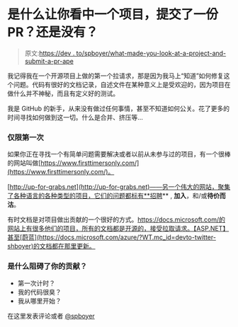 # 是什么让你看中一个项目，提交了一份 PR？还是没有？

> 原文:[https://dev . to/spboyer/what-made-you-look-at-a-project-and-submit-a-pr-ape](https://dev.to/spboyer/what-made-you-look-at-a-project-and-submit-a-pr-ape)

我记得我在一个开源项目上做的第一个拉请求，那是因为我马上“知道”如何修复这个问题。代码有很好的文档记录，自述文件在某种意义上是受欢迎的，因为项目在做什么并不神秘，而且有定义好的测试。

我是 GitHub 的新手，从来没有做过任何事情，甚至不知道如何公关。花了更多的时间寻找如何做到这一切。什么是合并、挤压等...

### 仅限第一次

如果你正在寻找一个有简单问题需要解决或者以前从未参与过的项目，有一个很棒的网站叫做[https://www.firsttimersonly.com/](https://www.firsttimersonly.com/)。

[http://up-for-grabs.net](http://up-for-grabs.net)——另一个伟大的网站，聚集了各种语言的各种类型的项目，它们的问题都标有**招聘** , **加入**，和/或**待价而沽**。

有时文档是对项目做出贡献的一个很好的方式。https://docs.microsoft.com/的网站上有很多他们的项目，所有的文档都是开源的，接受拉取请求。【ASP.NET】甚至[蔚蓝](https://docs.microsoft.com/azure/?WT.mc_id=devto-twitter-shboyer)的文档都在那里更新。

### 是什么阻碍了你的贡献？

*   第一次计时？
*   我的代码很臭？
*   我从哪里开始？

在这里发表评论或者 [@spboyer](https://twitter.com/spboyer)